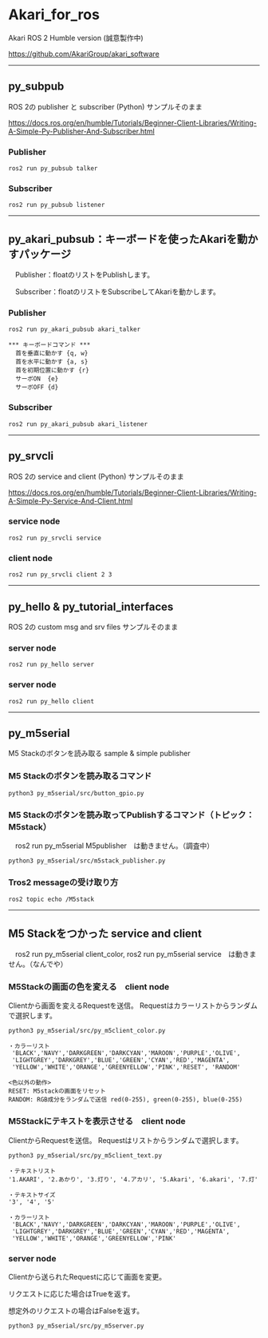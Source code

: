 # Akari_for_ros
Akari ROS 2 Humble version (誠意製作中)

https://github.com/AkariGroup/akari_software

***
## py_subpub
ROS 2の publisher と subscriber (Python)
サンプルそのまま

https://docs.ros.org/en/humble/Tutorials/Beginner-Client-Libraries/Writing-A-Simple-Py-Publisher-And-Subscriber.html

### Publisher
```
ros2 run py_pubsub talker
```
### Subscriber
```
ros2 run py_pubsub listener
```

***
## py_akari_pubsub：キーボードを使ったAkariを動かすパッケージ
　Publisher：floatのリストをPublishします。
 
　Subscriber：floatのリストをSubscribeしてAkariを動かします。

### Publisher

```
ros2 run py_akari_pubsub akari_talker
```

```
*** キーボードコマンド ***
  首を垂直に動かす {q, w}
  首を水平に動かす {a, s}
  首を初期位置に動かす {r}
  サーボON  {e}
  サーボOFF {d}
```


### Subscriber
```
ros2 run py_akari_pubsub akari_listener
```

***
## py_srvcli
ROS 2の service and client (Python)
サンプルそのまま

https://docs.ros.org/en/humble/Tutorials/Beginner-Client-Libraries/Writing-A-Simple-Py-Service-And-Client.html

### service node 
```
ros2 run py_srvcli service
```
### client node
```
ros2 run py_srvcli client 2 3
```

***
## py_hello & py_tutorial_interfaces
ROS 2の custom msg and srv files
サンプルそのまま

### server node 
```
ros2 run py_hello server
```
### server node 
```
ros2 run py_hello client
```

***
## py_m5serial
M5 Stackのボタンを読み取る sample & simple publisher

### M5 Stackのボタンを読み取るコマンド
```
python3 py_m5serial/src/button_gpio.py 
```
### M5 Stackのボタンを読み取ってPublishするコマンド（トピック：　M5stack）
　ros2 run py_m5serial M5publisher　は動きません。（調査中）
```
python3 py_m5serial/src/m5stack_publisher.py
```
### Tros2 messageの受け取り方
```
ros2 topic echo /M5stack
```

***
## M5 Stackをつかった service and client
　ros2 run py_m5serial client_color, ros2 run py_m5serial service　は動きません。（なんでや）
### M5Stackの画面の色を変える　client node
Clientから画面を変えるRequestを送信。
Requestはカラーリストからランダムで選択します。

```
python3 py_m5serial/src/py_m5client_color.py 
```

```
・カラーリスト
 'BLACK','NAVY','DARKGREEN','DARKCYAN','MAROON','PURPLE','OLIVE',
 'LIGHTGREY','DARKGREY','BLUE','GREEN','CYAN','RED','MAGENTA',
 'YELLOW','WHITE','ORANGE','GREENYELLOW','PINK','RESET', 'RANDOM'
 
<色以外の動作>
RESET: M5stackの画面をリセット
RANDOM: RGB成分をランダムで送信 red(0-255), green(0-255), blue(0-255)
```
### M5Stackにテキストを表示させる　client node
ClientからRequestを送信。
Requestはリストからランダムで選択します。

```
python3 py_m5serial/src/py_m5client_text.py 
```
```
・テキストリスト
'1.AKARI', '2.あかり', '3.灯り', '4.アカリ', '5.Akari', '6.akari', '7.灯'

・テキストサイズ
'3', '4', '5'

・カラーリスト
 'BLACK','NAVY','DARKGREEN','DARKCYAN','MAROON','PURPLE','OLIVE',
 'LIGHTGREY','DARKGREY','BLUE','GREEN','CYAN','RED','MAGENTA',
 'YELLOW','WHITE','ORANGE','GREENYELLOW','PINK'
```


### server node
Clientから送られたRequestに応じて画面を変更。

リクエストに応じた場合はTrueを返す。

想定外のリクエストの場合はFalseを返す。

```
python3 py_m5serial/src/py_m5server.py 
```

